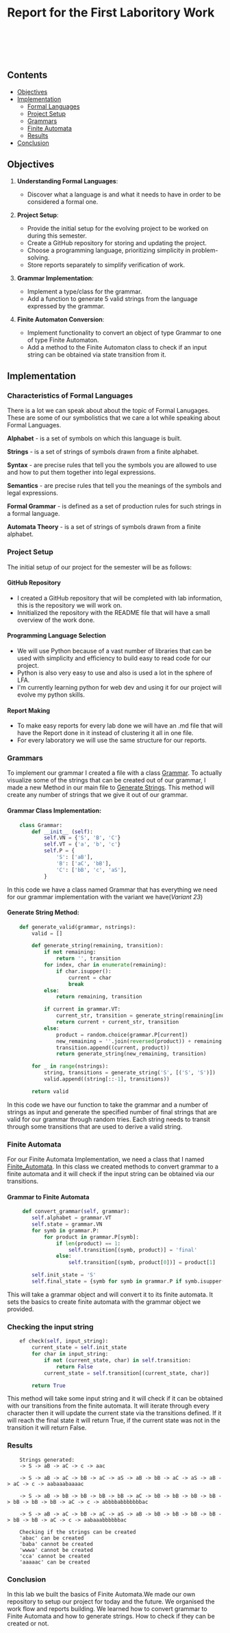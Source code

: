 # Report for the First Laboritory Work

<br><br>
<br><br>

## Contents

- [Objectives](#objectives)
- [Implementation](#implementation)
  - [Formal Languages](#characteristics-of-formal-languages)
  - [Project Setup](#project-setup)
  - [Grammars](#grammars)
  - [Finite Automata](#finite-automata)
  - [Results](#results)
- [Conclusion](#conclusion)

## Objectives

1. **Understanding Formal Languages**:

   - Discover what a language is and what it needs to have in order to be considered a formal one.

2. **Project Setup**:

   - Provide the initial setup for the evolving project to be worked on during this semester.
   - Create a GitHub repository for storing and updating the project.
   - Choose a programming language, prioritizing simplicity in problem-solving.
   - Store reports separately to simplify verification of work.

3. **Grammar Implementation**:

   - Implement a type/class for the grammar.
   - Add a function to generate 5 valid strings from the language expressed by the grammar.

4. **Finite Automaton Conversion**:
   - Implement functionality to convert an object of type Grammar to one of type Finite Automaton.
   - Add a method to the Finite Automaton class to check if an input string can be obtained via state transition from it.

## Implementation

### Characteristics of Formal Languages

There is a lot we can speak about about the topic of Formal Lanugages. These are some of our symbolistics that we care a lot
while speaking about Formal Languages.

**Alphabet** - is a set of symbols on which this language is built.

**Strings** - is a set of strings of symbols drawn from a finite alphabet.

**Syntax** - are precise rules that tell you the symbols you are allowed to use and how to put them together into legal expressions.

**Semantics** - are precise rules that tell you the meanings of the symbols and legal expressions.

**Formal Grammar** - is defined as a set of production rules for such strings in a formal language.

**Automata Theory** - is a set of strings of symbols drawn from a finite alphabet.

### Project Setup

The initial setup of our project for the semester will be as follows:

#### GitHub Repository

- I created a GitHub repository that will be completed with lab information, this is the repository we will work on.
- Innitialized the repository with the README file that will have a small overview of the work done.

#### Programming Language Selection

- We will use Python because of a vast number of libraries that can be used with simplicity and efficiency to build easy to read code for our project.
- Python is also very easy to use and also is used a lot in the sphere of LFA.
- I'm currently learning python for web dev and using it for our project will evolve my python skills.

#### Report Making

- To make easy reports for every lab done we will have an .md file that will have the Report done in it instead of clustering it all in one file.
- For every laboratory we will use the same structure for our reports.

### Grammars

To implement our grammar I created a file with a class [Grammar](grammar.py).
To actually visualize some of the strings that can be created out of our grammar, I made a new Method in our main file to [Generate Strings](main.py). This method will create any number of strings that we give it out of our grammar.

#### Grammar Class Implementation:

```python
    class Grammar:
        def __init__ (self):
            self.VN = {'S', 'B', 'C'}
            self.VT = {'a', 'b', 'c'}
            self.P = {
                'S': ['aB'],
                'B': ['aC', 'bB'],
                'C': ['bB', 'c', 'aS'],
            }
```

In this code we have a class named Grammar that has everything we need for our grammar implementation with the variant we have(_Variant 23_)

#### Generate String Method:

```python
    def generate_valid(grammar, nstrings):
        valid = []

        def generate_string(remaining, transition):
            if not remaining:
                return '', transition
            for index, char in enumerate(remaining):
                if char.isupper():
                    current = char
                    break
            else:
                return remaining, transition

            if current in grammar.VT:
                current_str, transition = generate_string(remaining[index + 1:], transition)
                return current + current_str, transition
            else:
                product = random.choice(grammar.P[current])
                new_remaining = ''.join(reversed(product)) + remaining[index + 1:]
                transition.append((current, product))
                return generate_string(new_remaining, transition)

        for _ in range(nstrings):
            string, transitions = generate_string('S', [('S', 'S')])
            valid.append((string[::-1], transitions))

        return valid
```

In this code we have our function to take the grammar and a number of strings as input and generate the specified number of final strings that are valid for our grammar through random tries. Each string needs to transit through some transitions that are used to derive a valid string.

### Finite Automata

For our Finite Automata Implementation, we need a class that I named [Finite_Automata](finiteAutomata.py). In this class we created methods to convert grammar to a finite automata and it will check if the input string can be obtained via our transitions.

#### Grammar to Finite Automata

```python
     def convert_grammar(self, grammar):
        self.alphabet = grammar.VT
        self.state = grammar.VN
        for symb in grammar.P:
            for product in grammar.P[symb]:
                if len(product) == 1:
                    self.transition[(symb, product)] = 'final'
                else:
                    self.transition[(symb, product[0])] = product[1]

        self.init_state = 'S'
        self.final_state = {symb for symb in grammar.P if symb.isupper()}
```

This will take a grammar object and will convert it to its finite automata. It sets the basics to create finite automata with the grammar object we provided.

### Checking the input string

```python
    ef check(self, input_string):
        current_state = self.init_state
        for char in input_string:
            if not (current_state, char) in self.transition:
                return False
            current_state = self.transition[(current_state, char)]

        return True
```

This method will take some input string and it will check if it can be obtained with our transitions from the finite automata. It will iterate through every character then it will update the current state via the transitions defined. If it will reach the final state it will return True, if the current state was not in the transition it will return False.

### Results

```text
    Strings generated:
    -> S -> aB -> aC -> c -> aac

    -> S -> aB -> aC -> bB -> aC -> aS -> aB -> bB -> aC -> aS -> aB -> aC -> c -> aabaaabaaaac

    -> S -> aB -> bB -> bB -> bB -> bB -> aC -> bB -> bB -> bB -> bB -> bB -> bB -> bB -> aC -> c -> abbbbabbbbbbbac

    -> S -> aB -> aC -> bB -> aC -> aS -> aB -> bB -> bB -> bB -> bB -> bB -> bB -> aC -> c -> aabaaabbbbbbac

    Checking if the strings can be created
    'abac' can be created
    'baba' cannot be created
    'wwwa' cannot be created
    'cca' cannot be created
    'aaaaac' can be created
```

### Conclusion

In this lab we built the basics of Finite Automata.We made our own repository to setup our project for today and the future. We organised the work flow and reports building. We learned how to convert grammar to Finite Automata and how to generate strings. How to check if they can be created or not.
